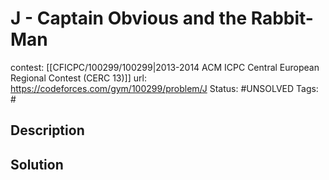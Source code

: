 # J - Captain Obvious and the Rabbit-Man

contest: [[CFICPC/100299/100299|2013-2014 ACM ICPC Central European Regional Contest (CERC 13)]]
url: https://codeforces.com/gym/100299/problem/J
Status: #UNSOLVED
Tags: #

## Description

## Solution

